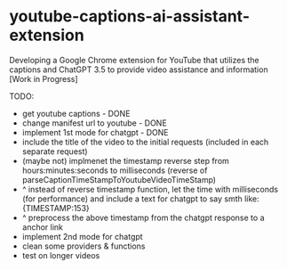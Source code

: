 # youtube-captions-ai-assistant-extension

Developing a Google Chrome extension for YouTube that utilizes the captions and ChatGPT 3.5 to provide video assistance and information [Work in Progress]

TODO:

- get youtube captions - DONE
- change manifest url to youtube - DONE
- implement 1st mode for chatgpt - DONE
- include the title of the video to the initial requests (included in each separate request)
- (maybe not) implmenet the timestamp reverse step from hours:minutes:seconds to milliseconds (reverse of parseCaptionTimeStampToYoutubeVideoTimeStamp)
- ^ instead of reverse timestamp function, let the time with milliseconds (for performance) and include a text for chatgpt to say smth like: {TIMESTAMP:153}
- ^ preprocess the above timestamp from the chatgpt response to a anchor link
- implement 2nd mode for chatgpt
- clean some providers & functions
- test on longer videos
